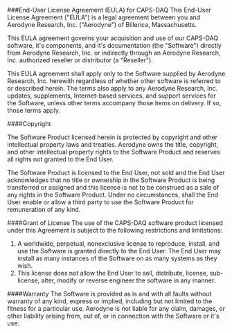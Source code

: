 ###End-User License Agreement (EULA) for CAPS-DAQ
This End-User License Agreement ("EULA") is a legal agreement between you and 
Aerodyne Research, Inc. ("Aerodyne") of Billerica, Massachusetts.

This EULA agreement governs your acquisition and use of our CAPS-DAQ software, 
it's components, and it's documentation (the "Software") directly from Aerodyne 
Research, Inc. or indirectly through an Aerodyne Research, Inc. authorized 
reseller or distributor (a "Reseller").

This EULA agreement shall apply only to the Software supplied by Aerodyne 
Research, Inc. herewith regardless of whether other software is referred to or 
described herein. The terms also apply to any Aerodyne Research, Inc. updates, 
supplements, Internet-based services, and support services for the Software, 
unless other terms accompany those items on delivery. If so, those terms apply.

####Copyright 

The Software Product licensed herein is protected by copyright and other 
intellectual property laws and treaties. Aerodyne owns the title, copyright, 
and other intellectual property rights to the Software Product and reserves 
all rights not granted to the End User.

The Software Product is licensed to the End User, not sold and the End User 
acknowledges that no title or ownership in the Software Product is being 
transferred or assigned and this license is not to be construed as a sale of 
any rights in the Software Product. Under no circumstances, shall the End User 
enable or allow a third party to use the Software Product for remuneration of 
any kind. 

####Grant of License
The use of the CAPS-DAQ software product licensed under this Agreement is 
subject to the following restrictions and limitations:

  1. A worldwide, perpetual, nonexclusive license to reproduce, install, and 
  use the Software is granted directly to the End User. The End User may 
  install as many instances of the Software on as many systems as they wish.
  1. This license does not allow the End User to sell, distribute, license, 
  sub-license, alter, modify or reverse engineer the software in any manner.

####Warranty
The Software is provided as is and with all faults without warranty of any 
kind, express or implied, including but not limited to the fitness for a 
particular use. Aerodyne is not liable for any claim, damages, or other 
liability arising from, out of, or in connection with the Software or it's use.
